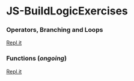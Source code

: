 # JS-BuildLogicExercises

### Operators, Branching and Loops
[Repl.it](https://repl.it/@HalfCold/Operators-Branching-and-Loops)

### Functions (*ongoing*)
[Repl.it](https://repl.it/@HalfCold/Functions)
